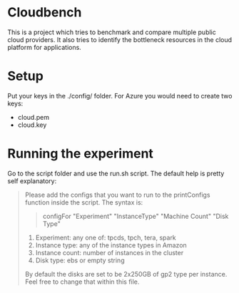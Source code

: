 # Cloudbench

This is a project which tries to benchmark and compare multiple public
cloud providers. It also tries to identify the bottleneck resources in
the cloud platform for applications.


# Setup
Put your keys in the ./config/ folder.  For Azure you would need to
create two keys:

* cloud.pem
* cloud.key

# Running the experiment

Go to the script folder and use the run.sh script.  The default help is pretty
self explanatory:

>   Please add the configs that you want to run to the printConfigs
>   function inside the script.  The syntax is:
>
>   > configFor \"Experiment\" \"InstanceType\" \"Machine Count\" \"Disk Type\"
>
>   1) Experiment: any one of: tpcds, tpch, tera, spark
>   2) Instance type: any of the instance types in Amazon
>   3) Instance count: number of instances in the cluster
>   4) Disk type: ebs or empty string
>
>   By default the disks are set to be 2x250GB of gp2 type per instance.  
>   Feel free to change that within this file.

<!--
cloud.key should be a 2048bit RSA key.  You can generate Azure keys with
the openssl command or just the supplied makefile:

> make azure_keys

Also make sure that the permission of *cloud.key* is set to 600.

# Cloud specific notes

## Azure
* Because of plethora of random objects that Azure creates for you, as of
now, it is not possible to "cleanly" delete a topology.  This is a work
in progress and any feedbacks are welcome


## Examples

To run a specific benchmark you can use the 'bin/cb' binary.  For
example:

> ./cb --benchmark=ipref --setup --teardown


This command would first setup the environment specified in config.xml
for running the iperf benchmark located in cloudbench/benchmarks/iperf.
Then it would run the main.py script for benchmarking, and afterwards it
would teardown the environment.  If the environment is to be persisted
for next runs, you can avoid passing --teardown to cb.

## Benchmark format

All the benchmarks are located in the cloudbench/benchmarks/ folder.
To create a new benchmark, e.g., stress_test , you would need to create
a new folder called stress_test in the benchmarks folder.  At least two
files are required:

* *config.xml* which specifies the environment configuration, e.g.,
  virtual machines, virtual networks, etc.
* *main.py* where the benchmarking script is run in the context of the
  environment.

For an example, have a look at cloudbench/benchmarks/iperf.
-->
